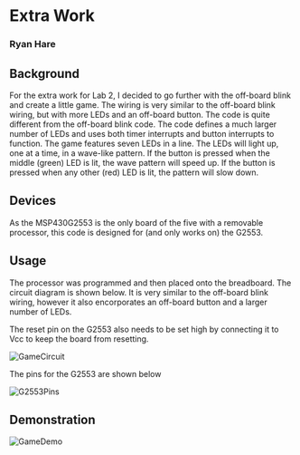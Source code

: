 # Extra Work
### Ryan Hare

## Background
For the extra work for Lab 2, I decided to go further with the off-board blink and create a little game. The wiring is very similar to the off-board blink wiring, but with more LEDs and an off-board button. The code is quite different from the off-board blink code. The code defines a much larger number of LEDs and uses both timer interrupts and button interrupts to function. The game features seven LEDs in a line. The LEDs will light up, one at a time, in a wave-like pattern. If the button is pressed when the middle (green) LED is lit, the wave pattern will speed up. If the button is pressed when any other (red) LED is lit, the pattern will slow down.
## Devices
As the MSP430G2553 is the only board of the five with a removable processor, this code is designed for (and only works on) the G2553.
## Usage
The processor was programmed and then placed onto the breadboard. The circuit diagram is shown below. It is very similar to the off-board blink wiring, however it also encorporates an off-board button and a larger number of LEDs.

The reset pin on the G2553 also needs to be set high by connecting it to Vcc to keep the board from resetting.

![GameCircuit](https://github.com/RU09342/lab-2-blinking-leds-RyanH98/tree/master/Extra%20Work/Assets/GameCircuit.png)

The pins for the G2553 are shown below

![G2553Pins](https://github.com/RU09342/lab-2-blinking-leds-RyanH98/tree/master/Extra%20Work/Assets/G2553Pins.png)
## Demonstration
![GameDemo](https://github.com/RU09342/lab-2-blinking-leds-RyanH98/tree/master/Extra%20Work/Assets/GameDemo.gif)

